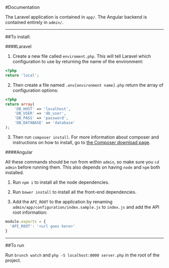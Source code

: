 #Documentation

The Laravel application is contained in `app/`. The Angular backend is contained entirely in `admin/`.

---------------

##To install:

####Laravel

1. Create a new file called `enviroment.php`. This will tell Laravel which configuration to use by returning the name of the environment:

  ```php
  <?php
  return 'local';
  ```
2. Then create a file named `.env[environment name].php` return the array of configuration options:

  ```php
  <?php
  return array(
      'DB_HOST' => 'localhost',
      'DB_USER' => 'db_user',
      'DB_PASS' => 'password',
      'DB_DATABASE' => 'database'
  );
  ```
3. Then run `composer install`. For more information about composer and instructions on how to install, go to [the Composer download page](https://getcomposer.org/download/).

####Angular

All these commands should be run from within `admin`, so make sure you `cd admin` before running them. This also depends on having `node` and `npm` both installed.

1. Run `npm i` to install all the node dependencies.

2. Run `bower install` to install all the front-end dependencies.

3. Add the `API_ROOT` to the application by renaming `admin/app/configuration/index.sample.js` to `index.js` and add the API root information: 

```js
module.exports = {
  'API_ROOT': '<url goes here>'
}
```

---------------------

##To run

Run `brunch watch` and `php -S localhost:8000 server.php` in the root of the project.